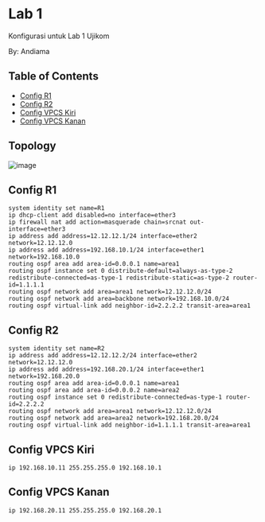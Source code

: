 # Lab 1

Konfigurasi untuk Lab 1 Ujikom 

By: Andiama

## Table of Contents
- [Config R1](#config-r1)
- [Config R2](#config-r2)
- [Config VPCS Kiri](#config-vpcs-kiri)
- [Config VPCS Kanan](#config-vpcs-kanan)

## Topology
![image](https://user-images.githubusercontent.com/100014814/159838210-fe70b156-40ec-4345-afe2-e158318b2d8a.png)

## Config R1
```
system identity set name=R1
ip dhcp-client add disabled=no interface=ether3
ip firewall nat add action=masquerade chain=srcnat out-interface=ether3
ip address add address=12.12.12.1/24 interface=ether2 network=12.12.12.0
ip address add address=192.168.10.1/24 interface=ether1 network=192.168.10.0
routing ospf area add area-id=0.0.0.1 name=area1
routing ospf instance set 0 distribute-default=always-as-type-2 redistribute-connected=as-type-1 redistribute-static=as-type-2 router-id=1.1.1.1
routing ospf network add area=area1 network=12.12.12.0/24
routing ospf network add area=backbone network=192.168.10.0/24
routing ospf virtual-link add neighbor-id=2.2.2.2 transit-area=area1
```

## Config R2
```
system identity set name=R2
ip address add address=12.12.12.2/24 interface=ether2 network=12.12.12.0
ip address add address=192.168.20.1/24 interface=ether1 network=192.168.20.0
routing ospf area add area-id=0.0.0.1 name=area1
routing ospf area add area-id=0.0.0.2 name=area2
routing ospf instance set 0 redistribute-connected=as-type-1 router-id=2.2.2.2
routing ospf network add area=area1 network=12.12.12.0/24
routing ospf network add area=area2 network=192.168.20.0/24
routing ospf virtual-link add neighbor-id=1.1.1.1 transit-area=area1
```

## Config VPCS Kiri
```
ip 192.168.10.11 255.255.255.0 192.168.10.1
```

## Config VPCS Kanan
```
ip 192.168.20.11 255.255.255.0 192.168.20.1
```
